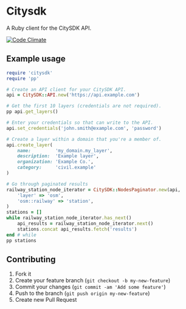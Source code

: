 # Citysdk

A Ruby client for the CitySDK API.

[![Code Climate](https://codeclimate.com/github/foxdog-studios/citysdk-client.png)](https://codeclimate.com/github/foxdog-studios/citysdk-client)


## Example usage

```ruby
require 'citysdk'
require 'pp'

# Create an API client for your CitySDK API.
api = CitySDK::API.new('https://api.example.com')

# Get the first 10 layers (credentials are not required).
pp api.get_layers()

# Enter your credentials so that can write to the API.
api.set_credentials('john.smith@example.com', 'password')

# Create a layer within a domain that you're a member of.
api.create_layer(
    name:         'my_domain.my_layer',
    description:  'Example layer',
    organization: 'Example Co.',
    category:     'civil.example'
)

# Go through paginated results
railway_station_node_iterator = CitySDK::NodesPaginator.new(api,
    'layer' => 'osm',
    'osm::railway' => 'station',
)
stations = []
while railway_station_node_iterator.has_next()
    api_results = railway_station_node_iterator.next()
    stations.concat api_results.fetch('results')
end # while
pp stations

```


## Contributing

1. Fork it
2. Create your feature branch (`git checkout -b my-new-feature`)
3. Commit your changes (`git commit -am 'Add some feature'`)
4. Push to the branch (`git push origin my-new-feature`)
5. Create new Pull Request

